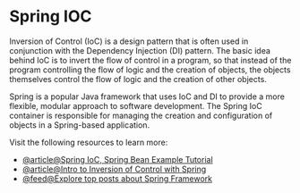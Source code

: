 # Spring IOC

Inversion of Control (IoC) is a design pattern that is often used in conjunction with the Dependency Injection (DI) pattern. The basic idea behind IoC is to invert the flow of control in a program, so that instead of the program controlling the flow of logic and the creation of objects, the objects themselves control the flow of logic and the creation of other objects.

Spring is a popular Java framework that uses IoC and DI to provide a more flexible, modular approach to software development. The Spring IoC container is responsible for managing the creation and configuration of objects in a Spring-based application.

Visit the following resources to learn more:

- [@article@Spring IoC, Spring Bean Example Tutorial](https://www.digitalocean.com/community/tutorials/spring-ioc-bean-example-tutorial)
- [@article@Intro to Inversion of Control with Spring](https://www.baeldung.com/inversion-control-and-dependency-injection-in-spring)
- [@feed@Explore top posts about Spring Framework](https://app.daily.dev/tags/spring?ref=roadmapsh)